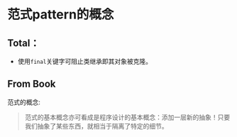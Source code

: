 # 范式pattern的概念
## Total：
- 使用`final`关键字可阻止类继承即其对象被克隆。



## From Book
范式的概念:
>范式的基本概念亦可看成是程序设计的基本概念：添加一层新的抽象！只要我们抽象了某些东西，就相当于隔离了特定的细节。
